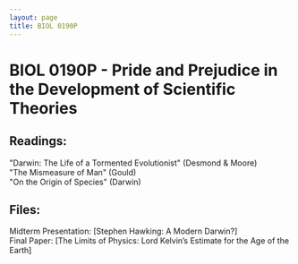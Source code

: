 ```yaml
---
layout: page
title: BIOL 0190P
---
```


# BIOL 0190P - Pride and Prejudice in the Development of Scientific Theories

## Readings:

"Darwin: The Life of a Tormented Evolutionist" (Desmond & Moore)  
"The Mismeasure of Man" (Gould)  
"On the Origin of Species" (Darwin)  

## Files:

Midterm Presentation: [Stephen Hawking: A Modern Darwin?]  
Final Paper: [The Limits of Physics: Lord Kelvin’s Estimate for the Age of the Earth]
